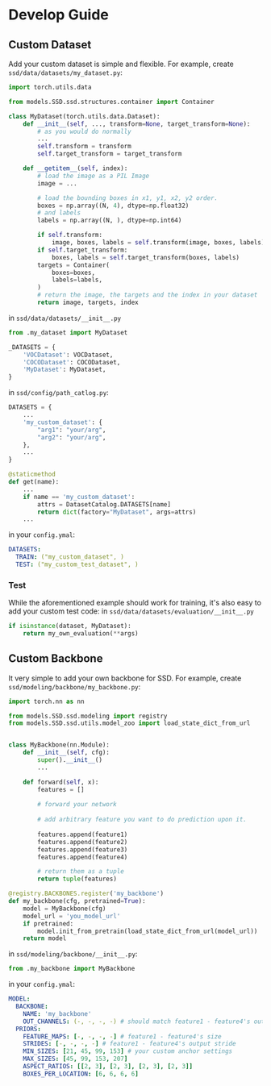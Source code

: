 # Develop Guide

## Custom Dataset
Add your custom dataset is simple and flexible.
For example, create `ssd/data/datasets/my_dataset.py`:
```python
import torch.utils.data

from models.SSD.ssd.structures.container import Container

class MyDataset(torch.utils.data.Dataset):
    def __init__(self, ..., transform=None, target_transform=None):
        # as you would do normally
        ...
        self.transform = transform
        self.target_transform = target_transform

    def __getitem__(self, index):
        # load the image as a PIL Image
        image = ...

        # load the bounding boxes in x1, y1, x2, y2 order.
        boxes = np.array((N, 4), dtype=np.float32)
        # and labels
        labels = np.array((N, ), dtype=np.int64)

        if self.transform:
            image, boxes, labels = self.transform(image, boxes, labels)
        if self.target_transform:
            boxes, labels = self.target_transform(boxes, labels)
        targets = Container(
            boxes=boxes,
            labels=labels,
        )
        # return the image, the targets and the index in your dataset
        return image, targets, index
```

in `ssd/data/datasets/__init__.py`
```python
from .my_dataset import MyDataset

_DATASETS = {
    'VOCDataset': VOCDataset,
    'COCODataset': COCODataset,
    'MyDataset': MyDataset,
}
```

in `ssd/config/path_catlog.py`:
```python
DATASETS = {
    ...
    'my_custom_dataset': {
        "arg1": "your/arg",
        "arg2": "your/arg",
    },
    ...
}

@staticmethod
def get(name):
    ...
    if name == 'my_custom_dataset':
        attrs = DatasetCatalog.DATASETS[name]
        return dict(factory="MyDataset", args=attrs)
    ...
```

in your `config.ymal`:
```yaml
DATASETS:
  TRAIN: ("my_custom_dataset", )
  TEST: ("my_custom_test_dataset", )
```

### Test
While the aforementioned example should work for training, it's also easy to add your custom test code:
in `ssd/data/datasets/evaluation/__init__.py`
```python
if isinstance(dataset, MyDataset):
    return my_own_evaluation(**args)
```

## Custom Backbone

It very simple to add your own backbone for SSD.
For example, create `ssd/modeling/backbone/my_backbone.py`:
```python
import torch.nn as nn

from models.SSD.ssd.modeling import registry
from models.SSD.ssd.utils.model_zoo import load_state_dict_from_url


class MyBackbone(nn.Module):
    def __init__(self, cfg):
        super().__init__()
        ...

    def forward(self, x):
        features = []
        
        # forward your network
        
        # add arbitrary feature you want to do prediction upon it.
        
        features.append(feature1)
        features.append(feature2)
        features.append(feature3)
        features.append(feature4)

        # return them as a tuple
        return tuple(features)

@registry.BACKBONES.register('my_backbone')
def my_backbone(cfg, pretrained=True):
    model = MyBackbone(cfg)
    model_url = 'you_model_url'
    if pretrained:
        model.init_from_pretrain(load_state_dict_from_url(model_url))
    return model
```
in `ssd/modeling/backbone/__init__.py`:
```python
from .my_backbone import MyBackbone
```

in your `config.ymal`:
```yaml
MODEL:
  BACKBONE:
    NAME: 'my_backbone'
    OUT_CHANNELS: (-, -, -, -) # should match feature1 - feature4's out_channels in MyBackbone
  PRIORS:
    FEATURE_MAPS: [-, -, -, -] # feature1 - feature4's size
    STRIDES: [-, -, -, -] # feature1 - feature4's output stride
    MIN_SIZES: [21, 45, 99, 153] # your custom anchor settings
    MAX_SIZES: [45, 99, 153, 207]
    ASPECT_RATIOS: [[2, 3], [2, 3], [2, 3], [2, 3]]
    BOXES_PER_LOCATION: [6, 6, 6, 6]
```